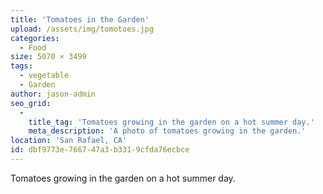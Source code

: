 ```yaml
---
title: 'Tomatoes in the Garden'
upload: /assets/img/tomotoes.jpg
categories:
  - Food
size: 5070 × 3499
tags:
  - vegetable
  - Garden
author: jason-admin
seo_grid:
  -
    title_tag: 'Tomatoes growing in the garden on a hot summer day.'
    meta_description: 'A photo of tomatoes growing in the garden.'
location: 'San Rafael, CA'
id: dbf9773e-7667-47a3-b331-9cfda76ecbce
---
```

Tomatoes growing in the garden on a hot summer day.